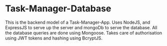 # Task-Manager-Database
This is the backend model of a Task-Manager-App.
Uses NodeJS, and ExpressJS to serve up the server and mongoDb to serve the database.
All the database queries are done using Mongoose.
Takes care of authorisation using JWT tokens and hashing using BcryptJS.
